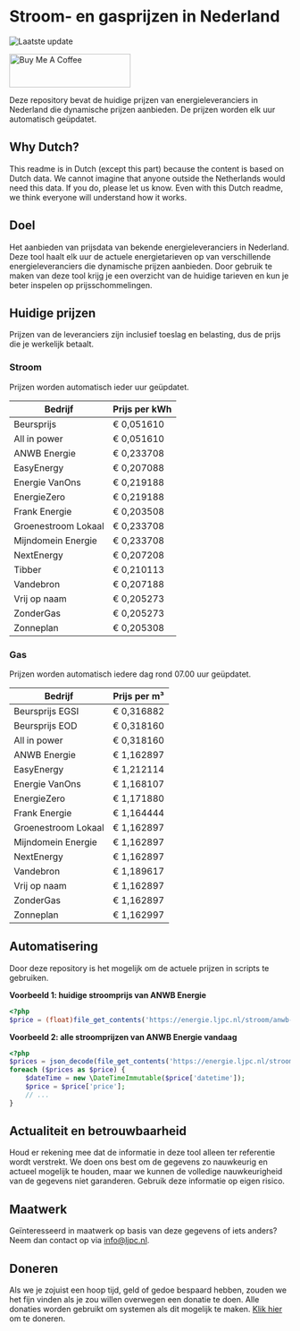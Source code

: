 # Stroom- en gasprijzen in Nederland

![Laatste update](https://img.shields.io/badge/laatste%20update-2025--09--19%2010%3A00%20CET-brightgreen)

<a href="https://www.buymeacoffee.com/Lars-" target="_blank"><img src="https://cdn.buymeacoffee.com/buttons/v2/default-orange.png" alt="Buy Me A Coffee" height="60" style="height: 60px !important;width: 217px !important;" ></a>

Deze repository bevat de huidige prijzen van energieleveranciers in Nederland die dynamische prijzen aanbieden. De prijzen worden elk uur automatisch geüpdatet.

## Why Dutch?

This readme is in Dutch (except this part) because the content is based on Dutch data. We cannot imagine that anyone outside the Netherlands would need this data. If you do, please let us know. Even with this Dutch readme, we think
everyone will understand how it works.

## Doel

Het aanbieden van prijsdata van bekende energieleveranciers in Nederland. Deze tool haalt elk uur de actuele energietarieven op van verschillende energieleveranciers die dynamische prijzen aanbieden. Door gebruik te maken van deze tool
krijg je een overzicht van de huidige tarieven en kun je beter inspelen op prijsschommelingen.

## Huidige prijzen

Prijzen van de leveranciers zijn inclusief toeslag en belasting, dus de prijs die je werkelijk betaalt.

### Stroom

Prijzen worden automatisch ieder uur geüpdatet.

 Bedrijf | Prijs per kWh 
---------|---------------
Beursprijs | € 0,051610
All in power | € 0,051610
ANWB Energie | € 0,233708
EasyEnergy | € 0,207088
Energie VanOns | € 0,219188
EnergieZero | € 0,219188
Frank Energie | € 0,203508
Groenestroom Lokaal | € 0,233708
Mijndomein Energie | € 0,233708
NextEnergy | € 0,207208
Tibber | € 0,210113
Vandebron | € 0,207188
Vrij op naam | € 0,205273
ZonderGas | € 0,205273
Zonneplan | € 0,205308


### Gas

Prijzen worden automatisch iedere dag rond 07.00 uur geüpdatet.

 Bedrijf | Prijs per m³ 
---------|--------------
Beursprijs EGSI | € 0,316882
Beursprijs EOD | € 0,318160
All in power | € 0,318160
ANWB Energie | € 1,162897
EasyEnergy | € 1,212114
Energie VanOns | € 1,168107
EnergieZero | € 1,171880
Frank Energie | € 1,164444
Groenestroom Lokaal | € 1,162897
Mijndomein Energie | € 1,162897
NextEnergy | € 1,162897
Vandebron | € 1,189617
Vrij op naam | € 1,162897
ZonderGas | € 1,162897
Zonneplan | € 1,162997


## Automatisering

Door deze repository is het mogelijk om de actuele prijzen in scripts te gebruiken.

**Voorbeeld 1: huidige stroomprijs van ANWB Energie**

```php
<?php
$price = (float)file_get_contents('https://energie.ljpc.nl/stroom/anwb-energie-nu.txt');

```

**Voorbeeld 2: alle stroomprijzen van ANWB Energie vandaag**

```php
<?php
$prices = json_decode(file_get_contents('https://energie.ljpc.nl/stroom/all-in-power-vandaag.json'),true);
foreach ($prices as $price) {
    $dateTime = new \DateTimeImmutable($price['datetime']);
    $price = $price['price'];
    // ...
}
```

## Actualiteit en betrouwbaarheid

Houd er rekening mee dat de informatie in deze tool alleen ter referentie wordt verstrekt. We doen ons best om de gegevens zo nauwkeurig en actueel mogelijk te houden, maar we kunnen de volledige nauwkeurigheid van de gegevens niet
garanderen. Gebruik deze informatie op eigen risico.

## Maatwerk

Geïnteresseerd in maatwerk op basis van deze gegevens of iets anders? Neem dan contact op
via [info@ljpc.nl](mailto:info@ljpc.nl?subject=Energie%20prijzen).

## Doneren

Als we je zojuist een hoop tijd, geld of gedoe bespaard hebben, zouden we het fijn vinden als je zou willen overwegen een
donatie te doen. Alle donaties worden gebruikt om systemen als dit mogelijk te
maken. [Klik hier](https://www.buymeacoffee.com/Lars-) om te doneren.
